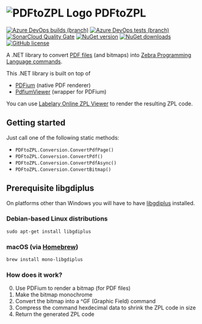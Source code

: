 # ![PDFtoZPL Logo](https://raw.githubusercontent.com/sungaila/PDFtoZPL/master/Icon_64.png) PDFtoZPL

[![Azure DevOps builds (branch)](https://img.shields.io/azure-devops/build/sungaila/fa66f1e9-b342-4f33-bcd4-40f7b082949d/4/master?style=flat-square)](https://dev.azure.com/sungaila/PDFtoZPL/_build/latest?definitionId=4&branchName=master)
[![Azure DevOps tests (branch)](https://img.shields.io/azure-devops/tests/sungaila/PDFtoZPL/4/master?style=flat-square)](https://dev.azure.com/sungaila/PDFtoZPL/_build/latest?definitionId=4&branchName=master)
[![SonarCloud Quality Gate](https://img.shields.io/sonar/quality_gate/sungaila_PDFtoZPL?server=https%3A%2F%2Fsonarcloud.io&style=flat-square)](https://sonarcloud.io/dashboard?id=sungaila_PDFtoZPL)
[![NuGet version](https://img.shields.io/nuget/v/PDFtoZPL.svg?style=flat-square)](https://www.nuget.org/packages/PDFtoZPL/)
[![NuGet downloads](https://img.shields.io/nuget/dt/PDFtoZPL.svg?style=flat-square)](https://www.nuget.org/packages/PDFtoZPL/)
[![GitHub license](https://img.shields.io/github/license/sungaila/PDFtoZPL?style=flat-square)](https://github.com/sungaila/PDFtoZPL/blob/master/LICENSE)

A .NET library to convert [PDF files](https://en.wikipedia.org/wiki/PDF) (and bitmaps) into [Zebra Programming Language commands](https://en.wikipedia.org/wiki/Zebra_(programming_language)).

This .NET library is built on top of
* [PDFium](https://pdfium.googlesource.com/pdfium/) (native PDF renderer)
* [PdfiumViewer](https://github.com/pvginkel/PdfiumViewer) (wrapper for PDFium)

You can use [Labelary Online ZPL Viewer](http://labelary.com/viewer.html) to render the resulting ZPL code.

## Getting started
Just call one of the following static methods:
* `PDFtoZPL.Conversion.ConvertPdfPage()`
* `PDFtoZPL.Conversion.ConvertPdf()`
* `PDFtoZPL.Conversion.ConvertPdfAsync()`
* `PDFtoZPL.Conversion.ConvertBitmap()`

## Prerequisite libgdiplus
On platforms other than Windows you will have to have [libgdiplus](https://www.mono-project.com/docs/gui/libgdiplus/) installed.
### Debian-based Linux distributions
```console
sudo apt-get install libgdiplus
```

### macOS (via [Homebrew](https://brew.sh/))
```console
brew install mono-libgdiplus
```

### How does it work?
0. Use PDFium to render a bitmap (for PDF files)
1. Make the bitmap monochrome
2. Convert the bitmap into a ^GF (Graphic Field) command
3. Compress the command hexdecimal data to shrink the ZPL code in size
4. Return the generated ZPL code

